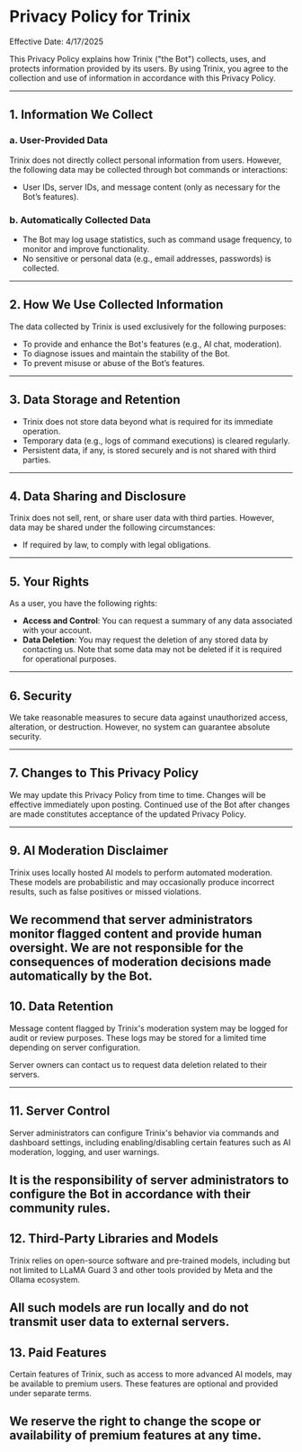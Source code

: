 # Privacy Policy for Trinix

Effective Date: 4/17/2025

This Privacy Policy explains how Trinix ("the Bot") collects, uses, and protects information provided by its users. By using Trinix, you agree to the collection and use of information in accordance with this Privacy Policy.

---

## 1. Information We Collect

### a. **User-Provided Data**
Trinix does not directly collect personal information from users. However, the following data may be collected through bot commands or interactions:
- User IDs, server IDs, and message content (only as necessary for the Bot’s features).

### b. **Automatically Collected Data**
- The Bot may log usage statistics, such as command usage frequency, to monitor and improve functionality.
- No sensitive or personal data (e.g., email addresses, passwords) is collected.

---

## 2. How We Use Collected Information
The data collected by Trinix is used exclusively for the following purposes:
- To provide and enhance the Bot's features (e.g., AI chat, moderation).
- To diagnose issues and maintain the stability of the Bot.
- To prevent misuse or abuse of the Bot’s features.

---

## 3. Data Storage and Retention
- Trinix does not store data beyond what is required for its immediate operation.
- Temporary data (e.g., logs of command executions) is cleared regularly.
- Persistent data, if any, is stored securely and is not shared with third parties.

---

## 4. Data Sharing and Disclosure
Trinix does not sell, rent, or share user data with third parties. However, data may be shared under the following circumstances:
- If required by law, to comply with legal obligations.

---

## 5. Your Rights
As a user, you have the following rights:
- **Access and Control**: You can request a summary of any data associated with your account.
- **Data Deletion**: You may request the deletion of any stored data by contacting us. Note that some data may not be deleted if it is required for operational purposes.

---

## 6. Security
We take reasonable measures to secure data against unauthorized access, alteration, or destruction. However, no system can guarantee absolute security.

---

## 7. Changes to This Privacy Policy
We may update this Privacy Policy from time to time. Changes will be effective immediately upon posting. Continued use of the Bot after changes are made constitutes acceptance of the updated Privacy Policy.

---

## 9. AI Moderation Disclaimer
Trinix uses locally hosted AI models to perform automated moderation. These models are probabilistic and may occasionally produce incorrect results, such as false positives or missed violations.

We recommend that server administrators monitor flagged content and provide human oversight. We are not responsible for the consequences of moderation decisions made automatically by the Bot.
---

## 10. Data Retention
Message content flagged by Trinix's moderation system may be logged for audit or review purposes. These logs may be stored for a limited time depending on server configuration.

Server owners can contact us to request data deletion related to their servers.

---
## 11. Server Control
Server administrators can configure Trinix's behavior via commands and dashboard settings, including enabling/disabling certain features such as AI moderation, logging, and user warnings.

It is the responsibility of server administrators to configure the Bot in accordance with their community rules.
---

## 12. Third-Party Libraries and Models
Trinix relies on open-source software and pre-trained models, including but not limited to LLaMA Guard 3 and other tools provided by Meta and the Ollama ecosystem.

All such models are run locally and do not transmit user data to external servers.
---
## 13. Paid Features
Certain features of Trinix, such as access to more advanced AI models, may be available to premium users. These features are optional and provided under separate terms.

We reserve the right to change the scope or availability of premium features at any time.
---
